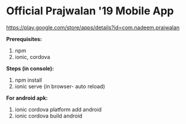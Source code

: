 # Official Prajwalan '19 Mobile App

https://play.google.com/store/apps/details?id=com.nadeem.prajwalan

**Prerequisites:**
1. npm
2. ionic, cordova

**Steps (in console):**
1. npm install
2. ionic serve (in browser- auto reload)

**For android apk:**
1. ionic cordova platform add android
2. ionic cordova build android




